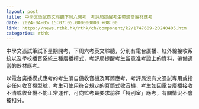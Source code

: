 ```yaml
---
layout: post
title: 中學文憑試英文聆聽下周六開考　考評局提醒考生帶適當器材應考
date: 2024-04-05 15:07:05.000000000 +08:00
link: https://news.rthk.hk/rthk/ch/component/k2/1747609-20240405.htm
categories: rthk
---
```


中學文憑試筆試下星期開考，下周六考英文聆聽，分別有電台廣播、紅外線接收系統以及學校播音系統三種廣播模式，考評局提醒考生留意准考證上的資料，帶備適當的器材應考。

以電台廣播模式應考的考生須自備收音機及耳筒應考，考評局沒有文憑試專用或指定任何收音機型號，考生可使用符合規定的耳筒式收音機，考生如因電台廣播接收不清或收音機不能正常運作，可向監考員要求前往「特別室」應考，有關情況不會被扣分。
